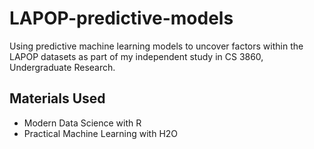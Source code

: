 # LAPOP-predictive-models
Using predictive machine learning models to uncover factors within the LAPOP datasets as part of my independent study in CS 3860, Undergraduate Research.

## Materials Used
  + Modern Data Science with R
  + Practical Machine Learning with H2O
